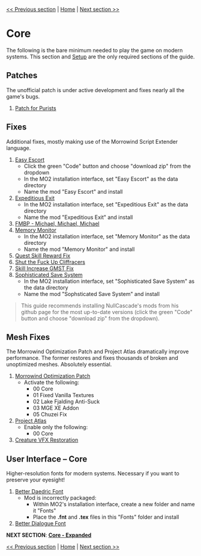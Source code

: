 [<< Previous section](https://github.com/doublemoulinet/Morrowind-Modular-Mod-Guide/blob/master/SETUP.md) | [Home](https://github.com/doublemoulinet/Morrowind-Modular-Mod-Guide) | [Next section >>](https://github.com/doublemoulinet/Morrowind-Modular-Mod-Guide/blob/master/EXPANDEDCORE.md)

# Core
The following is the bare minimum needed to play the game on modern systems. This section and [Setup](https://github.com/doublemoulinet/Morrowind-Modular-Mod-Guide/blob/master/SETUP.md) are the only required sections of the guide.

## Patches
The unofficial patch is under active development and fixes nearly all the game's bugs. 
1. [Patch for Purists](https://www.nexusmods.com/morrowind/mods/45096?)

## Fixes
Additional fixes, mostly making use of the Morrowind Script Extender language.
1. [Easy Escort](https://github.com/NullCascade/morrowind-mods)
	- Click the green "Code" button and choose "download zip" from the dropdown
	- In the MO2 installation interface, set "Easy Escort" as the data directory
	- Name the mod "Easy Escort" and install
1. [Expeditious Exit](https://github.com/NullCascade/morrowind-mods)
	- In the MO2 installation interface, set "Expeditious Exit" as the data directory
	- Name the mod "Expeditious Exit" and install
1. [FMBP - Michael, Michael, Michael](https://www.nexusmods.com/morrowind/mods/48598?)
1. [Memory Monitor](https://github.com/NullCascade/morrowind-mods)
	- In the MO2 installation interface, set "Memory Monitor" as the data directory
	- Name the mod "Memory Monitor" and install
1. [Quest Skill Reward Fix](https://www.nexusmods.com/morrowind/mods/48269?)
1. [Shut the Fuck Up Cliffracers](https://www.nexusmods.com/morrowind/mods/46588?)
1. [Skill Increase GMST Fix](https://www.nexusmods.com/morrowind/mods/48029?)
1. [Sophisticated Save System](https://github.com/NullCascade/morrowind-mods)
	- In the MO2 installation interface, set "Sophisticated Save System" as the data directory
	- Name the mod "Sophsticated Save System" and install
> This guide recommends installing NullCascade's mods from his github page for the most up-to-date versions (click the green "Code" button and choose "download zip" from the dropdown).

## Mesh Fixes
The Morrowind Optimization Patch and Project Atlas dramatically improve performance. The former restores and fixes thousands of broken and unoptimized meshes. Absolutely essential.
1. [Morrowind Optimization Patch](https://www.nexusmods.com/morrowind/mods/45384?)
	- Activate the following:
		- 00 Core
		- 01 Fixed Vanilla Textures
		- 02 Lake Fjalding Anti-Suck
		- 03 MGE XE Addon
		- 05 Chuzei Fix
1. [Project Atlas](https://www.nexusmods.com/morrowind/mods/45399?)
	- Enable only the following:
		- 00 Core
1. [Creature VFX Restoration](https://www.nexusmods.com/morrowind/mods/46194?)	

## User Interface – Core
Higher-resolution fonts for modern systems. Necessary if you want to preserve your eyesight!
1. [Better Daedric Font](https://www.nexusmods.com/morrowind/mods/44540?)
	- Mod is incorrectly packaged: 
		- Within MO2's installation interface, create a new folder and name it "Fonts"
		- Place the **.fnt** and **.tex** files in this "Fonts" folder and install
1. [Better Dialogue Font](https://www.nexusmods.com/morrowind/mods/36873?)


**NEXT SECTION**:
[**Core - Expanded**](https://github.com/doublemoulinet/Morrowind-Modular-Mod-Guide/blob/master/EXPANDEDCORE.md)

[<< Previous section](https://github.com/doublemoulinet/Morrowind-Modular-Mod-Guide/blob/master/SETUP.md) | [Home](https://github.com/doublemoulinet/Morrowind-Modular-Mod-Guide) | [Next section >>](https://github.com/doublemoulinet/Morrowind-Modular-Mod-Guide/blob/master/EXPANDEDCORE.md)